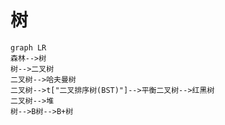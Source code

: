 # 树

```mermaid
graph LR
森林-->树
树-->二叉树
二叉树-->哈夫曼树
二叉树-->t["二叉排序树(BST)"]-->平衡二叉树-->红黑树
二叉树-->堆
树-->B树-->B+树
```

